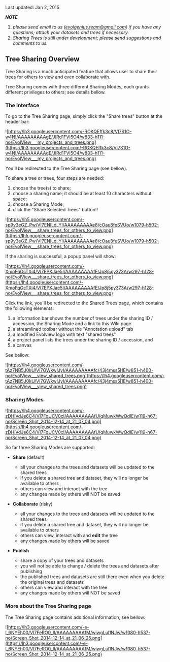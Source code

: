 

Last updated: Jan 2, 2015

**_NOTE_**

  1. _please send email to us (evolgenius.team@gmail.com) if you have any questions; attach your datasets and trees if necessary._
  1. _Sharing Trees is still under development; please send suggestions and comments to us._

## Tree Sharing Overview ##

Tree Sharing is a much anticipated feature that allows user to share their trees for others to view and even collaborate with.

Tree Sharing comes with three different Sharing Modes, each grants different privileges to others; see details bellow.

### The interface ###

To go to the Tree Sharing page, simply click the "Share trees" button at the header bar:

![https://lh3.googleusercontent.com/-ROKQEffk3c8/VI7S1O-w4NI/AAAAAAAAAgE/JlRd1FVI5O4/w833-h111-no/EvolView___my_projects_and_trees.png](https://lh3.googleusercontent.com/-ROKQEffk3c8/VI7S1O-w4NI/AAAAAAAAAgE/JlRd1FVI5O4/w833-h111-no/EvolView___my_projects_and_trees.png)

You'll be redirected to the Tree Sharing page (see bellow).

To share a tree or trees, four steps are needed:

  1. choose the tree(s) to share;
  1. choose a sharing name; it should be at least 10 characters without space;
  1. choose a Sharing Mode;
  1. click the "Share Selected Trees" button!!

![https://lh5.googleusercontent.com/-sp9v3eGZ_Pw/VI7ENILd_YI/AAAAAAAAAe8/cOau8feSVUo/w1079-h502-no/EvolView___share_trees_for_others_to_view.png](https://lh5.googleusercontent.com/-sp9v3eGZ_Pw/VI7ENILd_YI/AAAAAAAAAe8/cOau8feSVUo/w1079-h502-no/EvolView___share_trees_for_others_to_view.png)

If the sharing is successful, a popup panel will show:

![https://lh4.googleusercontent.com/-XmoFqGcTXi4/VI7EPXJae5I/AAAAAAAAAfE/Jp8j5py373A/w297-h128-no/EvolView___share_trees_for_others_to_view.png](https://lh4.googleusercontent.com/-XmoFqGcTXi4/VI7EPXJae5I/AAAAAAAAAfE/Jp8j5py373A/w297-h128-no/EvolView___share_trees_for_others_to_view.png)

Click the link, you'll be redirected to the Shared Trees page, which contains the following elements:

  1. a information bar shows the number of trees under the sharing ID / accession, the Sharing Mode and a link to this Wiki page
  1. a streamlined toolbar without the "Annotation upload" tab
  1. a modified Evolview logo with text "shared trees"
  1. a project panel lists the trees under the sharing ID / accession, and
  1. a canvas

See bellow:

![https://lh4.googleusercontent.com/-tAz7NB5J0kU/VI7GWkwIJyI/AAAAAAAAAfc/43j4mss5l1E/w851-h400-no/EvolView___view_shared_trees.png](https://lh4.googleusercontent.com/-tAz7NB5J0kU/VI7GWkwIJyI/AAAAAAAAAfc/43j4mss5l1E/w851-h400-no/EvolView___view_shared_trees.png)

### Sharing Modes ###

![https://lh4.googleusercontent.com/-zDHlVdJe6C4/VI7FoUCV0cI/AAAAAAAAAfU/qMuwkWwQdIE/w119-h67-no/Screen_Shot_2014-12-14_at_21_07_04.png](https://lh4.googleusercontent.com/-zDHlVdJe6C4/VI7FoUCV0cI/AAAAAAAAAfU/qMuwkWwQdIE/w119-h67-no/Screen_Shot_2014-12-14_at_21_07_04.png)

So far three Sharing Modes are supported:
  * **Share** (default)
    * all your changes to the trees and datasets will be updated to the shared trees
    * if you delete a shared tree and dataset, they will no longer be available to others
    * others can view and interact with the tree
    * any changes made by others will NOT be saved

  * **Collaborate** (risky)
    * all your changes to the trees and datasets will be updated to the shared trees
    * if you delete a shared tree and dataset, they will no longer be available to others
    * others can view, interact with and **edit** the tree
    * any changes made by others will be saved

  * **Publish**
    * share a copy of your trees and datasets
    * you will not be able to change / delete the trees and datasets after publishing
    * the published trees and datasets are still there even when you delete the original trees and datasets
    * others can view and interact with the tree
    * any changes made by others will NOT be saved

### More about the Tree Sharing page ###

The Tree Sharing page contains additional information, see bellow:

![https://lh3.googleusercontent.com/-e-I_6NYEh00/VI7FeRO0_lI/AAAAAAAAAfM/wiwgLul1NJw/w1080-h537-no/Screen_Shot_2014-12-14_at_21_06_25.png](https://lh3.googleusercontent.com/-e-I_6NYEh00/VI7FeRO0_lI/AAAAAAAAAfM/wiwgLul1NJw/w1080-h537-no/Screen_Shot_2014-12-14_at_21_06_25.png)
